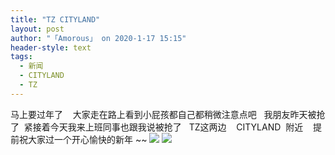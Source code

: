```yaml
---
title: "TZ CITYLAND"
layout: post
author: "「Amorous」 on 2020-1-17 15:15"
header-style: text
tags:
  - 新闻
  - CITYLAND
  - TZ
---
```


<head></head>
<body>
  马上要过年了&nbsp; &nbsp; 大家走在路上看到小屁孩都自己都稍微注意点吧&nbsp; &nbsp;我朋友昨天被抢了&nbsp;&nbsp;紧接着今天我来上班同事也跟我说被抢了&nbsp; &nbsp;TZ这两边&nbsp; &nbsp; CITYLAND&nbsp;&nbsp;附近&nbsp; &nbsp; 提前祝大家过一个开心愉快的新年 ~~
 <img src="https://bbs.boniu123.cc/static/image/smiley/3tuzki_emoticons/tuzki_024.gif" smilieid="163">
 <img src="https://bbs.boniu123.cc/static/image/smiley/3tuzki_emoticons/tuzki_024.gif" smilieid="163">
 <br>
</body>


